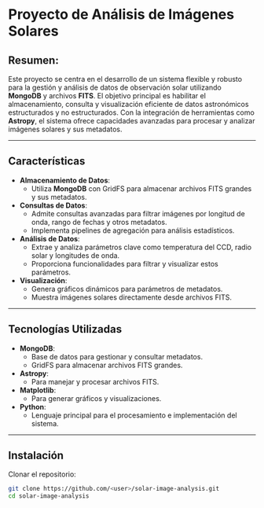 # Proyecto de Análisis de Imágenes Solares

## **Resumen:**
Este proyecto se centra en el desarrollo de un sistema flexible y robusto para la gestión y análisis de datos de observación solar utilizando **MongoDB** y archivos **FITS**. El objetivo principal es habilitar el almacenamiento, consulta y visualización eficiente de datos astronómicos estructurados y no estructurados. Con la integración de herramientas como **Astropy**, el sistema ofrece capacidades avanzadas para procesar y analizar imágenes solares y sus metadatos.

---

## **Características**
- **Almacenamiento de Datos**:
  - Utiliza **MongoDB** con GridFS para almacenar archivos FITS grandes y sus metadatos.
- **Consultas de Datos**:
  - Admite consultas avanzadas para filtrar imágenes por longitud de onda, rango de fechas y otros metadatos.
  - Implementa pipelines de agregación para análisis estadísticos.
- **Análisis de Datos**:
  - Extrae y analiza parámetros clave como temperatura del CCD, radio solar y longitudes de onda.
  - Proporciona funcionalidades para filtrar y visualizar estos parámetros.
- **Visualización**:
  - Genera gráficos dinámicos para parámetros de metadatos.
  - Muestra imágenes solares directamente desde archivos FITS.

---

## **Tecnologías Utilizadas**
- **MongoDB**:
  - Base de datos para gestionar y consultar metadatos.
  - GridFS para almacenar archivos FITS grandes.
- **Astropy**:
  - Para manejar y procesar archivos FITS.
- **Matplotlib**:
  - Para generar gráficos y visualizaciones.
- **Python**:
  - Lenguaje principal para el procesamiento e implementación del sistema.

---

## **Instalación**
Clonar el repositorio:
   ```bash
   git clone https://github.com/<user>/solar-image-analysis.git
   cd solar-image-analysis




